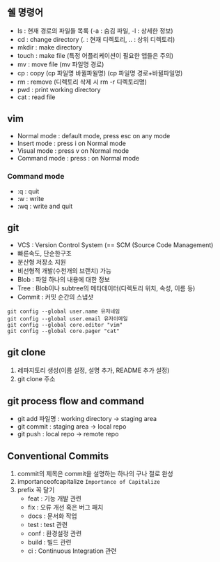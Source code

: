 ## 쉘 명령어 

- ls : 현재 경로의 파일들 목록 (-a : 숨김 파일, -l : 상세한 정보)
- cd : change directory (. : 현재 디렉토리, .. : 상위 디렉토리) 
- mkdir : make directory 
- touch : make file (특정 어플리케이션이 필요한 앱들은 주의)
- mv : move file (mv 파일명 경로)
- cp : copy (cp 파일명 바뀔파윌명) (cp 파일명 경로+바뀔파일명)
- rm : remove (디렉토리 삭제 시 rm -r 디렉토리명)
- pwd : print working directory
- cat : read file

## vim
- Normal mode : default mode, press esc on any mode
- Insert mode : press i on Normal mode
- Visual mode : press v on Normal mode
- Command mode : press : on Normal mode

### Command mode
- :q : quit
- :w : write
- :wq : write and quit

## git 
- VCS : Version Control System (== SCM (Source Code Management)
- 빠른속도, 단순한구조
- 분산형 저장소 지원
- 비선형적 개발(수천개의 브랜치) 가능
- Blob : 파일 하나의 내용에 대한 정보
- Tree : Blob이나 subtree의 메타데이터(디렉토리 위치, 속성, 이름 등)
- Commit : 커밋 순간의 스냅샷

```
git config --global user.name 유저네임
git config --global user.email 유저이메일
git config --global core.editor "vim"
git config --global core.pager "cat"
```

## git clone
1. 레파지토리 생성(이름 설정, 설명 추가, README 추가 설정)
2. git clone 주소

## git process flow and command
- git add 파일명 : working directory -> staging area
- git commit : staging area -> local repo
- git push : local repo -> remote repo

## Conventional Commits
1. commit의 제목은 commit을 설명하는 하나의 구나 절로 완성
2. importanceofcapitalize `Importance of Capitalize`
3. prefix 꼭 달기 
   - feat : 기능 개발 관련
   - fix : 오류 개선 혹은 버그 패치
   - docs : 문서화 작업 
   - test : test 관련
   - conf : 환경설정 관련
   - build : 빌드 관련
   - ci : Continuous Integration 관련

